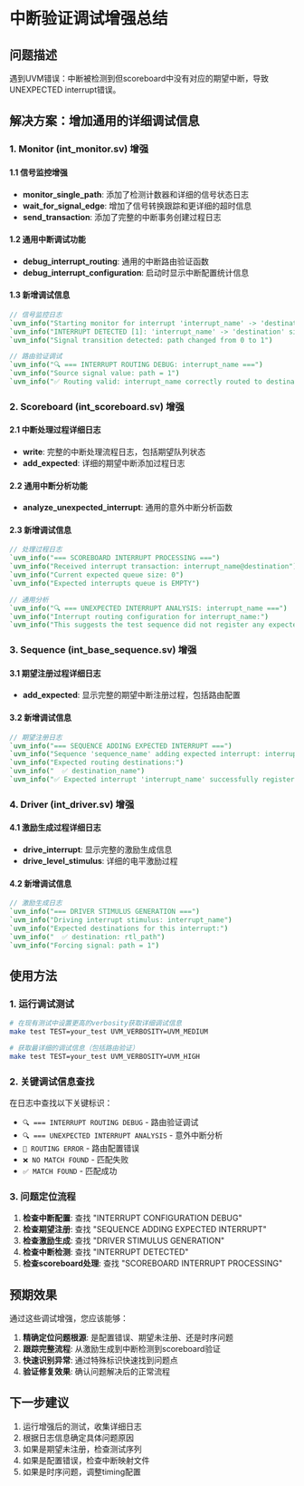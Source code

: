 # 中断验证调试增强总结

## 问题描述
遇到UVM错误：中断被检测到但scoreboard中没有对应的期望中断，导致UNEXPECTED interrupt错误。

## 解决方案：增加通用的详细调试信息

### 1. Monitor (int_monitor.sv) 增强

#### 1.1 信号监控增强
- **monitor_single_path**: 添加了检测计数器和详细的信号状态日志
- **wait_for_signal_edge**: 增加了信号转换跟踪和更详细的超时信息
- **send_transaction**: 添加了完整的中断事务创建过程日志

#### 1.2 通用中断调试功能
- **debug_interrupt_routing**: 通用的中断路由验证函数
- **debug_interrupt_configuration**: 启动时显示中断配置统计信息

#### 1.3 新增调试信息
```systemverilog
// 信号监控日志
`uvm_info("Starting monitor for interrupt 'interrupt_name' -> 'destination'")
`uvm_info("INTERRUPT DETECTED [1]: 'interrupt_name' -> 'destination' signal went HIGH")
`uvm_info("Signal transition detected: path changed from 0 to 1")

// 路由验证调试
`uvm_info("🔍 === INTERRUPT ROUTING DEBUG: interrupt_name ===")
`uvm_info("Source signal value: path = 1")
`uvm_info("✅ Routing valid: interrupt_name correctly routed to destination")
```

### 2. Scoreboard (int_scoreboard.sv) 增强

#### 2.1 中断处理过程详细日志
- **write**: 完整的中断处理流程日志，包括期望队列状态
- **add_expected**: 详细的期望中断添加过程日志

#### 2.2 通用中断分析功能
- **analyze_unexpected_interrupt**: 通用的意外中断分析函数

#### 2.3 新增调试信息
```systemverilog
// 处理过程日志
`uvm_info("=== SCOREBOARD INTERRUPT PROCESSING ===")
`uvm_info("Received interrupt transaction: interrupt_name@destination")
`uvm_info("Current expected queue size: 0")
`uvm_info("Expected interrupts queue is EMPTY")

// 通用分析
`uvm_info("🔍 === UNEXPECTED INTERRUPT ANALYSIS: interrupt_name ===")
`uvm_info("Interrupt routing configuration for interrupt_name:")
`uvm_info("This suggests the test sequence did not register any expected interrupts.")
```

### 3. Sequence (int_base_sequence.sv) 增强

#### 3.1 期望注册过程详细日志
- **add_expected**: 显示完整的期望中断注册过程，包括路由配置

#### 3.2 新增调试信息
```systemverilog
// 期望注册日志
`uvm_info("=== SEQUENCE ADDING EXPECTED INTERRUPT ===")
`uvm_info("Sequence 'sequence_name' adding expected interrupt: interrupt_name")
`uvm_info("Expected routing destinations:")
`uvm_info("  ✅ destination_name")
`uvm_info("✅ Expected interrupt 'interrupt_name' successfully registered")
```

### 4. Driver (int_driver.sv) 增强

#### 4.1 激励生成过程详细日志
- **drive_interrupt**: 显示完整的激励生成信息
- **drive_level_stimulus**: 详细的电平激励过程

#### 4.2 新增调试信息
```systemverilog
// 激励生成日志
`uvm_info("=== DRIVER STIMULUS GENERATION ===")
`uvm_info("Driving interrupt stimulus: interrupt_name")
`uvm_info("Expected destinations for this interrupt:")
`uvm_info("  ✅ destination: rtl_path")
`uvm_info("Forcing signal: path = 1")
```

## 使用方法

### 1. 运行调试测试
```bash
# 在现有测试中设置更高的verbosity获取详细调试信息
make test TEST=your_test UVM_VERBOSITY=UVM_MEDIUM

# 获取最详细的调试信息（包括路由验证）
make test TEST=your_test UVM_VERBOSITY=UVM_HIGH
```

### 2. 关键调试信息查找
在日志中查找以下关键标识：
- `🔍 === INTERRUPT ROUTING DEBUG` - 路由验证调试
- `🔍 === UNEXPECTED INTERRUPT ANALYSIS` - 意外中断分析
- `🚨 ROUTING ERROR` - 路由配置错误
- `❌ NO MATCH FOUND` - 匹配失败
- `✅ MATCH FOUND` - 匹配成功

### 3. 问题定位流程
1. **检查中断配置**: 查找 "INTERRUPT CONFIGURATION DEBUG"
2. **检查期望注册**: 查找 "SEQUENCE ADDING EXPECTED INTERRUPT"
3. **检查激励生成**: 查找 "DRIVER STIMULUS GENERATION"
4. **检查中断检测**: 查找 "INTERRUPT DETECTED"
5. **检查scoreboard处理**: 查找 "SCOREBOARD INTERRUPT PROCESSING"

## 预期效果

通过这些调试增强，您应该能够：
1. **精确定位问题根源**: 是配置错误、期望未注册、还是时序问题
2. **跟踪完整流程**: 从激励生成到中断检测到scoreboard验证
3. **快速识别异常**: 通过特殊标识快速找到问题点
4. **验证修复效果**: 确认问题解决后的正常流程

## 下一步建议

1. 运行增强后的测试，收集详细日志
2. 根据日志信息确定具体问题原因
3. 如果是期望未注册，检查测试序列
4. 如果是配置错误，检查中断映射文件
5. 如果是时序问题，调整timing配置
